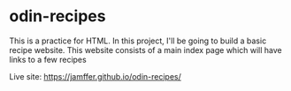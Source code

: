 # odin-recipes


This is a practice for HTML. In this project, I'll be going to build a basic recipe website. This website consists of a main index page which will have links to a few recipes

Live site: https://jamffer.github.io/odin-recipes/
